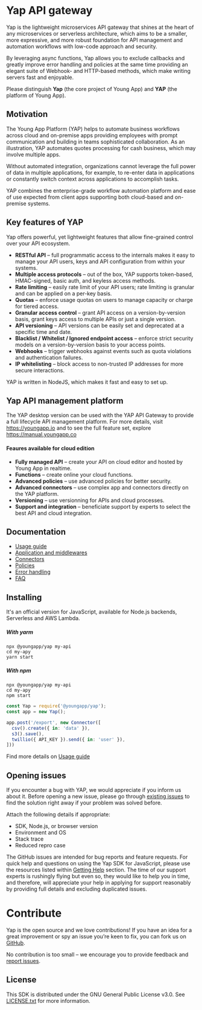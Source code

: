 # Yap API gateway
Yap is the lightweight microservices API gateway that shines at the heart of any microservices or serverless architecture, which aims to be a smaller, more expressive, and more robust foundation for API management and automation workflows with low-code approach and security.

By leveraging async functions, Yap allows you to exclude callbacks and greatly improve error handling and policies at the same time providing an elegant suite of Webhook- and HTTP-based methods, which make writing servers fast and enjoyable.

Please distinguish **Yap** (the core project of Young App) and **YAP** (the platform of Young App).

## Motivation
The Young App Platform (YAP) helps to automate business workflows across cloud and on-premise apps providing employees with prompt communication and building in teams sophisticated collaboration. As an illustration, YAP automates quotes processing for cash business, which may involve multiple apps.

Without automated integration, organizations cannot leverage the full power of data in multiple applications, for example, to re-enter data in applications or constantly switch context across applications to accomplish tasks.

YAP combines the enterprise-grade workflow automation platform and ease of use expected from client apps supporting both cloud-based and on-premise systems.


## Key features of YAP

Yap offers powerful, yet lightweight features that allow fine-grained control over your API ecosystem.

* **RESTful API** – full programmatic access to the internals makes it easy to manage your API users, keys and API configuration from within your systems.
* **Multiple access protocols** – out of the box, YAP supports token-based, HMAC-signed, basic auth, and keyless access methods.
* **Rate limiting** – easily rate limit of your API users; rate limiting is granular and can be applied on a per-key basis.
* **Quotas** – enforce usage quotas on users to manage capacity or charge for tiered access.
* **Granular access control** – grant API access on a version-by-version basis, grant keys access to multiple APIs or just a single version.
* **API versioning** – API versions can be easily set and deprecated at a specific time and date.
* **Blacklist / Whitelist / Ignored endpoint access** – enforce strict security models on a version-by-version basis to your access points.
* **Webhooks** – trigger webhooks against events such as quota violations and authentication failures.
* **IP whitelisting** – block access to non-trusted IP addresses for more secure interactions.

YAP is written in NodeJS, which makes it fast and easy to set up.

## Yap API management platform
The YAP desktop version can be used with the YAP API Gateway to provide a full lifecycle API management platform. For more details, visit https://youngapp.io and to see the full feature set, explore https://manual.youngapp.co

#### Feaures available for cloud edition
* **Fully managed API** – create your API on cloud editor and hosted by Young App in realtime.
* **Functions** – create online your cloud functions.
* **Advanced policies** – use advanced policies for better security.
* **Advanced connectors** – use complex app and connectors directly on the YAP platform.
* **Versioning** – use versionning for APIs and cloud processes.
* **Support and integration** – beneficiate support by experts to select the best API and cloud integration.

## Documentation

 - [Usage guide](docs/guide.md)
 - [Application and middlewares](docs/middlewares.md)
 - [Connectors](docs/connectors.md)
 - [Policies](docs/policies.md)
 - [Error handling](docs/error-handling.md)
 - [FAQ](docs/faq.md)

## Installing
It's an official version for JavaScript, available for Node.js backends, Serverless and AWS Lambda.

##### With yarm
```
npx @youngapp/yap my-api
cd my-apy
yarn start
```

##### With npm
```
npx @youngapp/yap my-api
cd my-apy
npm start
```

```javascript
const Yap = require('@youngapp/yap');
const app = new Yap();

app.post('/export', new Connector([
  csv().create({ in: 'data' }),
  s3().save(),
  twillio({ API_KEY }).send({ in: 'user' }),
]))
```

Find more details on [Usage guide](docs/guide.md)
 
## Opening issues
If you encounter a bug with YAP, we would appreciate if you inform us about it. 
Before opening a new issue, please go through [existing issues](https://github.com/youngapp/yap/issues)
to find the solution right away if your problem was solved before. 

Attach the following details if appropriate: 
- SDK, Node.js, or browser version
- Environment and OS
- Stack trace
- Reduced repro case

The GitHub issues are intended for bug reports and feature requests. 
For quick help and questions on using the Yap SDK for JavaScript, please use the resources listed within [Getting Help](https://github.com/youngapp/yap#getting-help) section. The time of our support experts is rushingly flying but even so, they would like to help you in time, and therefore, will appreciate your help in applying for support reasonably by providing full details and excluding duplicated issues.

Contribute
==========
Yap is the open source and we love contributions! If you have an idea for a great improvement or spy an issue you’re keen to fix, you can fork us on [GitHub](https://github.com/youngapp/yap).

No contribution is too small – we encourage you to provide feedback and [report issues](https://github.com/youngapp/yap/issues).

## License

This SDK is distributed under the GNU General Public License v3.0. 
See [LICENSE.txt](LICENSE.txt) for more information.
